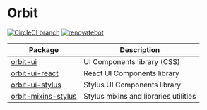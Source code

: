 # Orbit

[![CircleCI branch](https://img.shields.io/circleci/project/github/moonwalker/orbit/master.svg)](https://circleci.com/gh/moonwalker/orbit)
[![renovatebot](https://badges.renovateapi.com/github/moonwalker/orbit)](https://renovatebot.com/dashboard#github/moonwalker/orbit)

| Package | Description |
|---------|-------------|
| [orbit-ui](packages/ui) | UI Components library (CSS) |
| [orbit-ui-react](packages/ui-react) | React UI Components library |
| [orbit-ui-stylus](packages/ui-stylus) | Stylus UI Components library |
| [orbit-mixins-stylus](packages/mixins-stylus) | Stylus mixins and libraries utilities |
